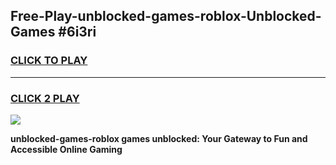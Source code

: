 
## Free-Play-unblocked-games-roblox-Unblocked-Games #6i3ri
<h3>
<a href="https://news.freeplayer.one?title=unblocked-games-roblox&ref=8M">CLICK TO PLAY</a></h3>
<hr>

<h3>
<a href="https://news.freeplayer.one?title=unblocked-games-roblox&ref=8M">CLICK 2 PLAY</a>
  
</h3>

<a href="https://news.freeplayer.one?title=unblocked-games-roblox&ref=8M"><img src="https://clearcache.store/games.png"></a>


**unblocked-games-roblox games unblocked: Your Gateway to Fun and Accessible Online Gaming**
